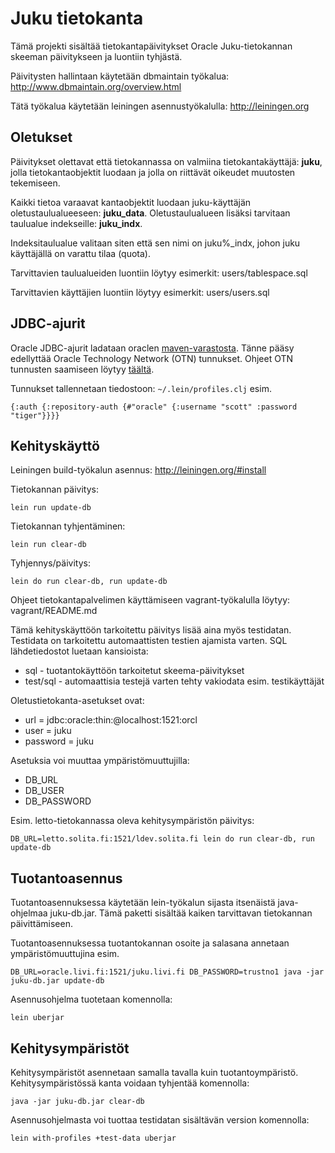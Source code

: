 Juku tietokanta
===============

Tämä projekti sisältää tietokantapäivitykset Oracle Juku-tietokannan skeeman päivitykseen ja luontiin tyhjästä.

Päivitysten hallintaan käytetään dbmaintain työkalua: http://www.dbmaintain.org/overview.html

Tätä työkalua käytetään leiningen asennustyökalulla: http://leiningen.org

Oletukset
---------

Päivitykset olettavat että tietokannassa on valmiina tietokantakäyttäjä: **juku**,
jolla tietokantaobjektit luodaan ja jolla on riittävät oikeudet muutosten tekemiseen.

Kaikki tietoa varaavat kantaobjektit luodaan juku-käyttäjän oletustaulualueeseen: **juku_data**.
Oletustaulualueen lisäksi tarvitaan taulualue indekseille: **juku_indx**.

Indeksitaulualue valitaan siten että sen nimi on juku%_indx, johon juku käyttäjällä on varattu tilaa (quota).

Tarvittavien taulualueiden luontiin löytyy esimerkit: users/tablespace.sql

Tarvittavien käyttäjien luontiin löytyy esimerkit: users/users.sql

JDBC-ajurit
-----------
Oracle JDBC-ajurit ladataan oraclen [maven-varastosta](maven-repository). 
Tänne pääsy edellyttää Oracle Technology Network (OTN) tunnukset. 
Ohjeet OTN tunnusten saamiseen löytyy [täältä](maven-repository).

Tunnukset tallennetaan tiedostoon: `~/.lein/profiles.clj` esim.
 
 `{:auth {:repository-auth {#"oracle" {:username "scott" :password "tiger"}}}}`

Kehityskäyttö
-------------

Leiningen build-työkalun asennus: http://leiningen.org/#install

Tietokannan päivitys:

    lein run update-db

Tietokannan tyhjentäminen:

    lein run clear-db

Tyhjennys/päivitys:

    lein do run clear-db, run update-db

Ohjeet tietokantapalvelimen käyttämiseen vagrant-työkalulla löytyy: vagrant/README.md

Tämä kehityskäyttöön tarkoitettu päivitys lisää aina myös testidatan. 
Testidata on tarkoitettu automaattisten testien ajamista varten. 
SQL lähdetiedostot luetaan kansioista:
 - sql - tuotantokäyttöön tarkoitetut skeema-päivitykset
 - test/sql - automaattisia testejä varten tehty vakiodata esim. testikäyttäjät

Oletustietokanta-asetukset ovat:
- url = jdbc:oracle:thin:@localhost:1521:orcl
- user = juku
- password = juku

Asetuksia voi muuttaa ympäristömuuttujilla:
- DB_URL
- DB_USER
- DB_PASSWORD

Esim. letto-tietokannassa oleva kehitysympäristön päivitys:

    DB_URL=letto.solita.fi:1521/ldev.solita.fi lein do run clear-db, run update-db

Tuotantoasennus
---------------

Tuotantoasennuksessa käytetään lein-työkalun sijasta itsenäistä java-ohjelmaa juku-db.jar.
Tämä paketti sisältää kaiken tarvittavan tietokannan päivittämiseen.

Tuotantoasennuksessa tuotantokannan osoite ja salasana annetaan ympäristömuuttujina esim.

    DB_URL=oracle.livi.fi:1521/juku.livi.fi DB_PASSWORD=trustno1 java -jar juku-db.jar update-db

Asennusohjelma tuotetaan komennolla:

    lein uberjar

Kehitysympäristöt
-----------------
Kehitysympäristöt asennetaan samalla tavalla kuin tuotantoympäristö. 
Kehitysympäristössä kanta voidaan tyhjentää komennolla:

    java -jar juku-db.jar clear-db

Asennusohjelmasta voi tuottaa testidatan sisältävän version komennolla:

    lein with-profiles +test-data uberjar

[maven-repository]: https://maven.oracle.com`